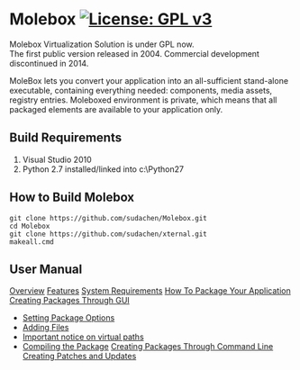 # Molebox [![License: GPL v3](https://img.shields.io/badge/License-GPL%20v3-blue.svg)](http://www.gnu.org/licenses/gpl-3.0)
Molebox Virtualization Solution is under GPL now.  
The first public version released in 2004. Commercial development discontinued in 2014.

MoleBox lets you convert your application into an all-sufficient stand-alone executable, containing everything needed: components, media assets, registry entries. Moleboxed environment is private, which means that all packaged elements are available to your application only.

## Build Requirements
1. Visual Studio 2010
2. Python 2.7 installed/linked into c:\Python27


## How to Build Molebox
```
git clone https://github.com/sudachen/Molebox.git
cd Molebox
git clone https://github.com/sudachen/xternal.git
makeall.cmd 
```

## User Manual

[Overview](sudachen.github.io/Molebox/#overview)
[Features](sudachen.github.io/Molebox/#features)
[System Requirements](sudachen.github.io/Molebox/#system-requirements)
[How To Package Your Application](sudachen.github.io/Molebox/#how-to-package-your-application)
[Creating Packages Through GUI](sudachen.github.io/Molebox/#creating-packages-through-gui)
+ [Setting Package Options](sudachen.github.io/Molebox/#setting-package-options)
+ [Adding Files](sudachen.github.io/Molebox/#adding-files)
+ [Important notice on virtual paths](sudachen.github.io/Molebox/#important-notice-on-virtual-paths)
+ [Compiling the Package](sudachen.github.io/Molebox/#compiling-the-package)
[Creating Packages Through Command Line](sudachen.github.io/Molebox/#creating-packages-through-command-line)
[Creating Patches and Updates](sudachen.github.io/Molebox/#creating-patches-and-updates)


